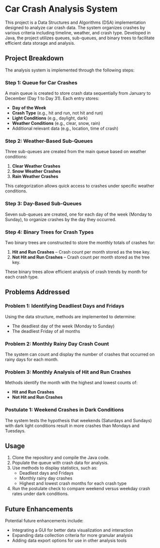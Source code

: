 # Car Crash Analysis System

This project is a Data Structures and Algorithms (DSA) implementation designed to analyze car crash data. The system organizes crashes by various criteria including timeline, weather, and crash type. Developed in Java, the project utilizes queues, sub-queues, and binary trees to facilitate efficient data storage and analysis.

## Project Breakdown

The analysis system is implemented through the following steps:

### Step 1: Queue for Car Crashes

A main queue is created to store crash data sequentially from January to December (Day 1 to Day 31). Each entry stores:
- **Day of the Week**
- **Crash Type** (e.g., hit and run, not hit and run)
- **Light Conditions** (e.g., daylight, dark)
- **Weather Conditions** (e.g., clear, snow, rain)
- Additional relevant data (e.g., location, time of crash)

### Step 2: Weather-Based Sub-Queues

Three sub-queues are created from the main queue based on weather conditions:
1. **Clear Weather Crashes**
2. **Snow Weather Crashes**
3. **Rain Weather Crashes**

This categorization allows quick access to crashes under specific weather conditions.

### Step 3: Day-Based Sub-Queues

Seven sub-queues are created, one for each day of the week (Monday to Sunday), to organize crashes by the day they occurred.

### Step 4: Binary Trees for Crash Types

Two binary trees are constructed to store the monthly totals of crashes for:
1. **Hit and Run Crashes** – Crash count per month stored as the tree key.
2. **Not Hit and Run Crashes** – Crash count per month stored as the tree key.

These binary trees allow efficient analysis of crash trends by month for each crash type.

## Problems Addressed

### Problem 1: Identifying Deadliest Days and Fridays

Using the data structure, methods are implemented to determine:
- The deadliest day of the week (Monday to Sunday)
- The deadliest Friday of all months

### Problem 2: Monthly Rainy Day Crash Count

The system can count and display the number of crashes that occurred on rainy days for each month.

### Problem 3: Monthly Analysis of Hit and Run Crashes

Methods identify the month with the highest and lowest counts of:
- **Hit and Run Crashes**
- **Not Hit and Run Crashes**

### Postulate 1: Weekend Crashes in Dark Conditions

The system tests the hypothesis that weekends (Saturdays and Sundays) with dark light conditions result in more crashes than Mondays and Tuesdays.

## Usage

1. Clone the repository and compile the Java code.
2. Populate the queue with crash data for analysis.
3. Use methods to display statistics, such as:
   - Deadliest days and Fridays
   - Monthly rainy day crashes
   - Highest and lowest crash months for each crash type
4. Run the postulate check to compare weekend versus weekday crash rates under dark conditions.

## Future Enhancements

Potential future enhancements include:
- Integrating a GUI for better data visualization and interaction
- Expanding data collection criteria for more granular analysis
- Adding data export options for use in other analysis tools
